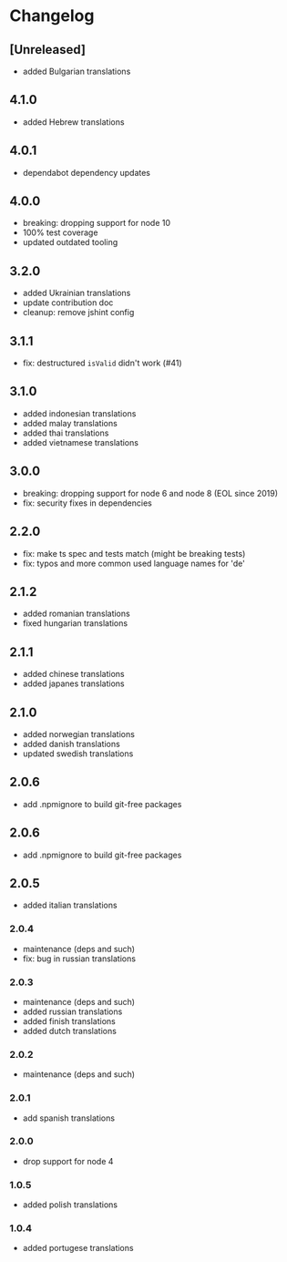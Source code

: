 # Changelog

## [Unreleased]

- added Bulgarian translations

## 4.1.0

- added Hebrew translations

## 4.0.1

- dependabot dependency updates

## 4.0.0

- breaking: dropping support for node 10
- 100% test coverage
- updated outdated tooling

## 3.2.0

- added Ukrainian translations
- update contribution doc
- cleanup: remove jshint config

## 3.1.1

- fix: destructured `isValid` didn't work (#41)

## 3.1.0

- added indonesian translations
- added malay translations
- added thai translations
- added vietnamese translations

## 3.0.0

- breaking: dropping support for node 6 and node 8 (EOL since 2019)
- fix: security fixes in dependencies

## 2.2.0

- fix: make ts spec and tests match (might be breaking tests)
- fix: typos and more common used language names for 'de'

## 2.1.2

- added romanian translations
- fixed hungarian translations

## 2.1.1

- added chinese translations
- added japanes translations

## 2.1.0

- added norwegian translations
- added danish translations
- updated swedish translations

## 2.0.6

- add .npmignore to build git-free packages

## 2.0.6

- add .npmignore to build git-free packages

## 2.0.5

- added italian translations

### 2.0.4

- maintenance (deps and such)
- fix: bug in russian translations

### 2.0.3

- maintenance (deps and such)
- added russian translations
- added finish translations
- added dutch translations

### 2.0.2

- maintenance (deps and such)

### 2.0.1

- add spanish translations

### 2.0.0

- drop support for node 4

### 1.0.5

- added polish translations

### 1.0.4

- added portugese translations
